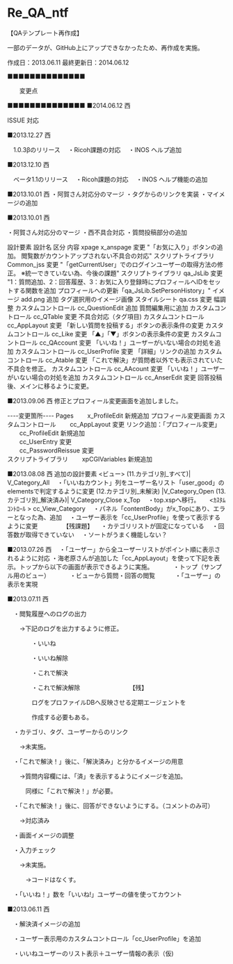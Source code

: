 ﻿Re_QA_ntf
=========

【QAテンプレート再作成】

一部のデータが、GitHub上にアップできなかったため、再作成を実施。

作成日：2013.06.11
最終更新日：2014.06.12



■■■■■■■■■■■■■■

　　変更点

■■■■■■■■■■■■■■
■2014.06.12 西

 ISSUE 対応

■2013.12.27 西

　1.0.3βのリリース
　・Ricoh課題の対応
　・INOS ヘルプ追加


■2013.12.10 西

　ベータ1.1のリリース
　・Ricoh課題の対応
　・INOS ヘルプ機能の追加

■2013.10.01 西
・阿賀さん対応分のマージ
・タグからのリンクを実装
・マイメージの追加

■2013.10.01 西

・阿賀さん対応分のマージ
・西不具合対応
・質問投稿部分の追加


設計要素	設計名	区分	内容
xpage	x_anspage	変更	"「お気に入り」ボタンの追加。
閲覧数がカウントアップされない不具合の対応"
スクリプトライブラリ	Common_jss	変更	"「getCurrentUser」でのログインユーザーの取得方法の修正。
※統一できていない為、今後の課題"
スクリプトライブラリ	qa_JsLib	変更	"1：質問追加、2：回答履歴、3：お気に入り登録時にプロフィールへIDをセットする関数を追加
プロフィールへの更新「qa_JsLib.SetPersonHistory」"
イメージ	add.png	追加	タグ選択用のイメージ画像
スタイルシート	qa.css	変更	幅調整
カスタムコントロール	cc_QuestionEdit	追加	質問編集用に追加
カスタムコントロール	cc_QTable	変更	不具合対応（タグ項目)
カスタムコントロール	cc_AppLayout	変更	「新しい質問を投稿する」ボタンの表示条件の変更
カスタムコントロール	cc_Like	変更	「▲」「▼」ボタンの表示条件の変更
カスタムコントロール	cc_QAccount	変更	「いいね！」ユーザーがいない場合の対処を追加
カスタムコントロール	cc_UserProfile	変更	「詳細」リンクの追加
カスタムコントロール	cc_Atable	変更	「これで解決」が質問者以外でも表示されていた不具合を修正。
カスタムコントロール	cc_AAcount	変更	「いいね！」ユーザーがいない場合の対処を追加
カスタムコントロール	cc_AnserEdit	変更	回答投稿後、メインに移るように変更。



■2013.09.06 西
修正とプロフィール変更画面を追加しました。

----変更箇所----
 Pages
　　x_ProfileEdit	新規追加	プロフィール変更画面
 カスタムコントロール
　　cc_AppLayout	変更	リンク追加：「プロフィール変更」
　　cc_ProfileEdit	新規追加	
　　cc_UserEntry	変更	
　　cc_PasswordReissue	変更	
 スクリプトライブラリ	
　　xpCGIVariables	新規追加
　　
　　

■2013.08.08 西
追加の設計要素 
<ビュー>
(11.カテゴリ別_すべて)| V_Category_All 
　・「いいねカウント」列をユーザー名リスト「user_good」のelementsで判定するように変更
(12.カテゴリ別_未解決) |V_Category_Open 
(13.カテゴリ別_解決済み)| V_Category_Close 
<XPage >
x_Top 
　・top.xspへ移行。
　
<ｶｽﾀﾑｺﾝﾄﾛｰﾙ >
cc_View_Category
　・パネル「contentBody」がx_Topにあり、エラーとなった為、追加
　・ユーザー表示を「cc_UserProfile」を使って表示するように変更
　
　
　
【残課題】
　・カテゴリリストが固定になっている
　・回答数が取得できていない
　・ソートがうまく機能しない？
　
　　

■2013.07.26 西
　・「ユーザー」から全ユーザーリストがポイント順に表示されるように対応
  ・海老原さんが追加した「cc_AppLayout」を使って下記を表示。トップから以下の画面が表示できるように実施。
　　　・トップ（サンプル用のビュー）
　　　・ビューから質問・回答の閲覧
　　　・「ユーザー」の表示を実現

■2013.07.11 西



　・閲覧履歴へのログの出力


　　→下記のログを出力するように修正。

　　　　・いいね

　　　　・いいね解除

　　　　・これで解決

　　　　・これで解決解除
　　　　
　　　　【残】

　　　　ログをプロファイルDBへ反映させる定期エージェントを

　　　　作成する必要もある。



　・カテゴリ、タグ、ユーザーからのリンク

　　→未実施。




　・「これで解決！」後に、「解決済み」と分かるイメージの用意

　　→質問内容欄には、「済」を表示するようにイメージを追加。

　　　同様に「これで解決！」が必要。


　・「これで解決！」後に、回答ができないようにする。（コメントのみ可）

　　→対応済み

　・画面イメージの調整

　・入力チェック

　　→未実施。

　　　→コードはなくす。

　・「いいね！」数を「いいね!」ユーザーの値を使ってカウント


■2013.06.11 西

　・解決済イメージの追加

　・ユーザー表示用のカスタムコントロール「cc_UserProfile」を追加

　・いいねユーザーのリスト表示＋ユーザー情報の表示（仮)
